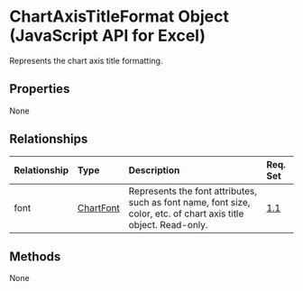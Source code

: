 # ChartAxisTitleFormat Object (JavaScript API for Excel)

Represents the chart axis title formatting.

## Properties

None

## Relationships
| Relationship | Type	|Description| Req. Set|
|:---------------|:--------|:----------|:----|
|font|[ChartFont](chartfont.md)|Represents the font attributes, such as font name, font size, color, etc. of chart axis title object. Read-only.|[1.1](../requirement-sets/excel-api-requirement-sets.md)|

## Methods
None

